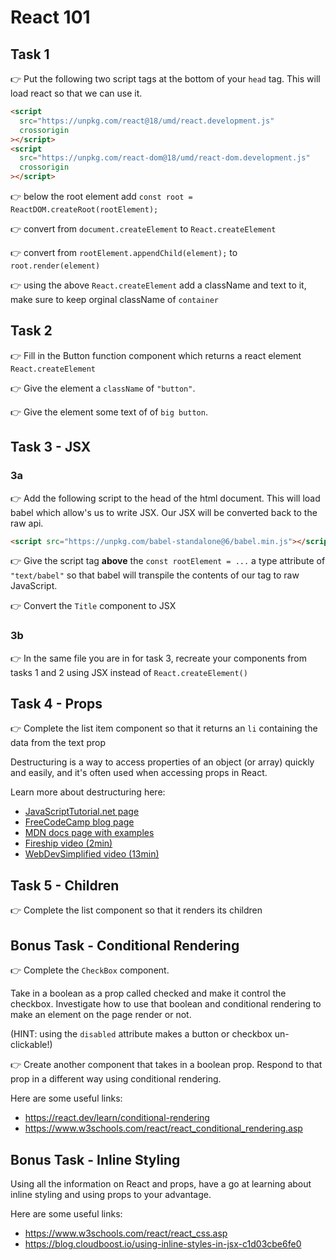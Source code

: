 # React 101

## Task 1

👉 Put the following two script tags at the bottom of your `head` tag. This will load react so that we can use it.

```html
<script
  src="https://unpkg.com/react@18/umd/react.development.js"
  crossorigin
></script>
<script
  src="https://unpkg.com/react-dom@18/umd/react-dom.development.js"
  crossorigin
></script>
```

👉 below the root element add `const root = ReactDOM.createRoot(rootElement);`

👉 convert from `document.createElement` to `React.createElement`

👉 convert from `rootElement.appendChild(element);` to `root.render(element)`

👉 using the above `React.createElement` add a className and text to it, make sure to keep orginal className of `container`

## Task 2

👉 Fill in the Button function component which returns a react element `React.createElement`

👉 Give the element a `className` of `"button"`.

👉 Give the element some text of of `big button`.

## Task 3 - JSX

### 3a

👉 Add the following script to the head of the html document. This will load babel which allow's us to write JSX. Our JSX will be converted back to the raw api.

```html
<script src="https://unpkg.com/babel-standalone@6/babel.min.js"></script>
```

👉 Give the script tag **above** the `const rootElement = ...` a type attribute of `"text/babel"` so that babel will transpile the contents of our tag to raw JavaScript.

👉 Convert the `Title` component to JSX

### 3b

👉 In the same file you are in for task 3, recreate your components from tasks 1 and 2 using JSX instead of `React.createElement()`

## Task 4 - Props

👉 Complete the list item component so that it returns an `li` containing the data from the text prop

Destructuring is a way to access properties of an object (or array) quickly and easily, and it's often used when accessing props in React.

Learn more about destructuring here:

- [JavaScriptTutorial.net page](https://www.javascripttutorial.net/es6/javascript-object-destructuring/)
- [FreeCodeCamp blog page](https://www.freecodecamp.org/news/destructuring-patterns-javascript-arrays-and-objects/)
- [MDN docs page with examples](https://developer.mozilla.org/en-US/docs/Web/JavaScript/Reference/Operators/Destructuring_assignment)
- [Fireship video (2min)](https://www.youtube.com/watch?v=UgEaJBz3bjY)
- [WebDevSimplified video (13min)](https://www.youtube.com/watch?v=NIq3qLaHCIs)

## Task 5 - Children

👉 Complete the list component so that it renders its children

## Bonus Task - Conditional Rendering

👉 Complete the `CheckBox` component.

Take in a boolean as a prop called checked and make it control the checkbox. Investigate how to use that boolean and conditional rendering to make an element on the page render or not.

(HINT: using the `disabled` attribute makes a button or checkbox un-clickable!)

👉 Create another component that takes in a boolean prop. Respond to that prop in a different way using conditional rendering.

Here are some useful links:

- https://react.dev/learn/conditional-rendering
- https://www.w3schools.com/react/react_conditional_rendering.asp

## Bonus Task - Inline Styling

Using all the information on React and props, have a go at learning about inline styling and using props to your advantage.

Here are some useful links:

- https://www.w3schools.com/react/react_css.asp
- https://blog.cloudboost.io/using-inline-styles-in-jsx-c1d03cbe6fe0
